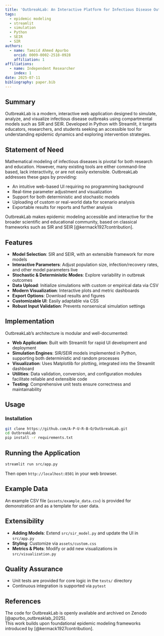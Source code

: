 ```yaml
---
title: 'OutbreakLab: An Interactive Platform for Infectious Disease Outbreak Simulation and Visualization'
tags:
  - epidemic modeling
  - streamlit
  - simulation
  - Python
  - SEIR
  - SIR
authors:
  - name: Tamzid Ahmed Apurbo
    orcid: 0009-0002-2518-0928
    affiliation: 1
affiliations:
  - name: Independent Researcher
    index: 1
date: 2025-07-11
bibliography: paper.bib
---
```


## Summary

OutbreakLab is a modern, interactive web application designed to simulate, analyze, and visualize infectious disease outbreaks using compartmental models such as SIR and SEIR. Developed in Python with Streamlit, it targets educators, researchers, and students seeking an accessible tool for understanding epidemic dynamics and exploring intervention strategies.

## Statement of Need

Mathematical modeling of infectious diseases is pivotal for both research and education. However, many existing tools are either command-line based, lack interactivity, or are not easily extensible. OutbreakLab addresses these gaps by providing:

- An intuitive web-based UI requiring no programming background  
- Real-time parameter adjustment and visualization  
- Support for both deterministic and stochastic models  
- Uploading of custom or real-world data for scenario analysis  
- Exportable results for reports and further analysis  

OutbreakLab makes epidemic modeling accessible and interactive for the broader scientific and educational community, based on classical frameworks such as SIR and SEIR [@kermack1927contribution].

## Features

- **Model Selection**: SIR and SEIR, with an extensible framework for more models  
- **Interactive Parameters**: Adjust population size, infection/recovery rates, and other model parameters live  
- **Stochastic & Deterministic Modes**: Explore variability in outbreak outcomes  
- **Data Upload**: Initialize simulations with custom or empirical data via CSV  
- **Modern Visualization**: Interactive plots and metric dashboards  
- **Export Options**: Download results and figures  
- **Customizable UI**: Easily adaptable via CSS  
- **Robust Input Validation**: Prevents nonsensical simulation settings  

## Implementation

OutbreakLab’s architecture is modular and well-documented:

- **Web Application**: Built with Streamlit for rapid UI development and deployment  
- **Simulation Engines**: SIR/SEIR models implemented in Python, supporting both deterministic and random processes  
- **Visualization**: Uses Matplotlib for plotting, integrated into the Streamlit dashboard  
- **Utilities**: Data validation, conversion, and configuration modules facilitate reliable and extensible code  
- **Testing**: Comprehensive unit tests ensure correctness and maintainability  

## Usage

### Installation

```bash
git clone https://github.com/A-P-U-R-B-O/OutbreakLab.git
cd OutbreakLab
pip install -r requirements.txt
```

## Running the Application

```bash
streamlit run src/app.py
```

Then open `http://localhost:8501` in your web browser.

## Example Data

An example CSV file (`assets/example_data.csv`) is provided for demonstration and as a template for user data.

## Extensibility

- **Adding Models**: Extend `src/sir_model.py` and update the UI in `src/app.py`  
- **Styling**: Customize via `assets/custom.css`  
- **Metrics & Plots**: Modify or add new visualizations in `src/visualization.py`  

## Quality Assurance

- Unit tests are provided for core logic in the `tests/` directory  
- Continuous integration is supported via `pytest`  

## References

The code for OutbreakLab is openly available and archived on Zenodo [@apurbo_outbreaklab_2025].  
This work builds upon foundational epidemic modeling frameworks introduced by [@kermack1927contribution].
